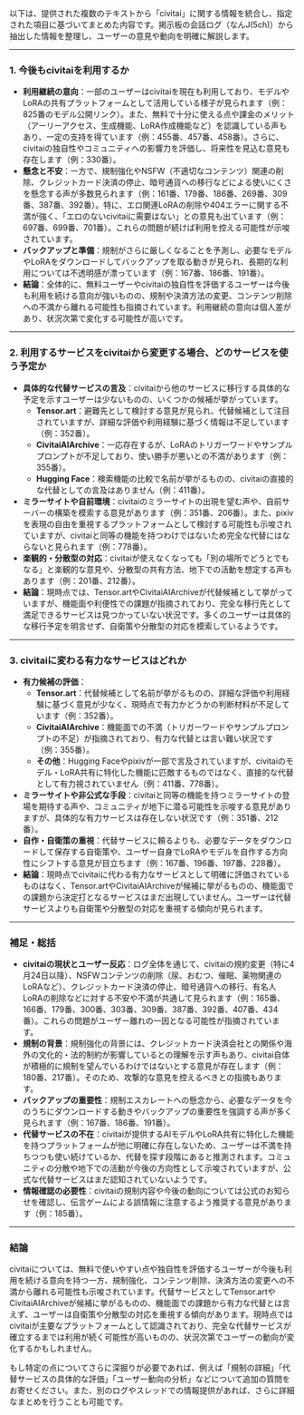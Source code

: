 以下は、提供された複数のテキストから「civitai」に関する情報を統合し、指定された項目に基づいてまとめた内容です。掲示板の会話ログ（なんJ(5ch)）から抽出した情報を整理し、ユーザーの意見や動向を明確に解説します。

---

### 1. 今後もcivitaiを利用するか
- **利用継続の意向**：一部のユーザーはcivitaiを現在も利用しており、モデルやLoRAの共有プラットフォームとして活用している様子が見られます（例：825番のモデル公開リンク）。また、無料で十分に使える点や課金のメリット（アーリーアクセス、生成機能、LoRA作成機能など）を認識している声もあり、一定の支持を得ています（例：455番、457番、458番）。さらに、civitaiの独自性やコミュニティへの影響力を評価し、将来性を見込む意見も存在します（例：330番）。
- **懸念と不安**：一方で、規制強化やNSFW（不適切なコンテンツ）関連の削除、クレジットカード決済の停止、暗号通貨への移行などによる使いにくさを懸念する声が多数見られます（例：161番、179番、186番、269番、309番、387番、392番）。特に、エロ関連LoRAの削除や404エラーに関する不満が強く、「エロのないcivitaiに需要はない」との意見も出ています（例：697番、699番、701番）。これらの問題が続けば利用を控える可能性が示唆されています。
- **バックアップと準備**：規制がさらに厳しくなることを予測し、必要なモデルやLoRAをダウンロードしてバックアップを取る動きが見られ、長期的な利用については不透明感が漂っています（例：167番、186番、191番）。
- **結論**：全体的に、無料ユーザーやcivitaiの独自性を評価するユーザーは今後も利用を続ける意向が強いものの、規制や決済方法の変更、コンテンツ削除への不満から離れる可能性も指摘されています。利用継続の意向は個人差があり、状況次第で変化する可能性が高いです。

---

### 2. 利用するサービスをcivitaiから変更する場合、どのサービスを使う予定か
- **具体的な代替サービスの言及**：civitaiから他のサービスに移行する具体的な予定を示すユーザーは少ないものの、いくつかの候補が挙がっています。
  - **Tensor.art**：避難先として検討する意見が見られ、代替候補として注目されていますが、詳細な評価や利用経験に基づく情報は不足しています（例：352番）。
  - **CivitaiAIArchive**：一応存在するが、LoRAのトリガーワードやサンプルプロンプトが不足しており、使い勝手が悪いとの不満があります（例：355番）。
  - **Hugging Face**：検索機能の比較で名前が挙がるものの、civitaiの直接的な代替としての言及はありません（例：411番）。
- **ミラーサイトや自前環境**：civitaiのミラーサイトの出現を望む声や、自前サーバーの構築を模索する意見があります（例：351番、206番）。また、pixivを表現の自由を重視するプラットフォームとして検討する可能性も示唆されていますが、civitaiと同等の機能を持つわけではないため完全な代替にはならないと見られます（例：778番）。
- **楽観的・分散型の対応**：civitaiが使えなくなっても「別の場所でどうとでもなる」と楽観的な意見や、分散型の共有方法、地下での活動を想定する声もあります（例：201番、212番）。
- **結論**：現時点では、Tensor.artやCivitaiAIArchiveが代替候補として挙がっていますが、機能面や利便性での課題が指摘されており、完全な移行先として満足できるサービスは見つかっていない状況です。多くのユーザーは具体的な移行予定を明言せず、自衛策や分散型の対応を模索しているようです。

---

### 3. civitaiに変わる有力なサービスはどれか
- **有力候補の評価**：
  - **Tensor.art**：代替候補として名前が挙がるものの、詳細な評価や利用経験に基づく意見が少なく、現時点で有力かどうかの判断材料が不足しています（例：352番）。
  - **CivitaiAIArchive**：機能面での不満（トリガーワードやサンプルプロンプトの不足）が指摘されており、有力な代替とは言い難い状況です（例：355番）。
  - **その他**：Hugging Faceやpixivが一部で言及されていますが、civitaiのモデル・LoRA共有に特化した機能に匹敵するものではなく、直接的な代替として有力視されていません（例：411番、778番）。
- **ミラーサイトや非公式な手段**：civitaiと同等の機能を持つミラーサイトの登場を期待する声や、コミュニティが地下に潜る可能性を示唆する意見がありますが、具体的な有力サービスは存在しない状況です（例：351番、212番）。
- **自作・自衛策の重視**：代替サービスに頼るよりも、必要なデータをダウンロードして保存する自衛策や、ユーザー自身でLoRAやモデルを自作する方向性にシフトする意見が目立ちます（例：167番、196番、197番、228番）。
- **結論**：現時点でcivitaiに代わる有力なサービスとして明確に評価されているものはなく、Tensor.artやCivitaiAIArchiveが候補に挙がるものの、機能面での課題から決定打となるサービスはまだ出現していません。ユーザーは代替サービスよりも自衛策や分散型の対応を重視する傾向が見られます。

---

### 補足・総括
- **civitaiの現状とユーザー反応**：ログ全体を通じて、civitaiの規約変更（特に4月24日以降）、NSFWコンテンツの削除（尿、おむつ、催眠、薬物関連のLoRAなど）、クレジットカード決済の停止、暗号通貨への移行、有名人LoRAの削除などに対する不安や不満が共通して見られます（例：165番、166番、179番、300番、303番、309番、387番、392番、407番、434番）。これらの問題がユーザー離れの一因となる可能性が指摘されています。
- **規制の背景**：規制強化の背景には、クレジットカード決済会社との関係や海外の文化的・法的制約が影響しているとの理解を示す声もあり、civitai自体が積極的に規制を望んでいるわけではないとする意見が存在します（例：180番、217番）。そのため、攻撃的な意見を控えるべきとの指摘もあります。
- **バックアップの重要性**：規制エスカレートへの懸念から、必要なデータを今のうちにダウンロードする動きやバックアップの重要性を強調する声が多く見られます（例：167番、186番、191番）。
- **代替サービスの不在**：civitaiが提供するAIモデルやLoRA共有に特化した機能を持つプラットフォームが他に明確に存在しないため、ユーザーは不満を持ちつつも使い続けているか、代替を探す段階にあると推測されます。コミュニティの分散や地下での活動が今後の方向性として示唆されていますが、公式な代替サービスはまだ認知されていないようです。
- **情報確認の必要性**：civitaiの規制内容や今後の動向については公式のお知らせを確認し、伝言ゲームによる誤情報に注意するよう推奨する意見があります（例：185番）。

---

### 結論
civitaiについては、無料で使いやすい点や独自性を評価するユーザーが今後も利用を続ける意向を持つ一方、規制強化、コンテンツ削除、決済方法の変更への不満から離れる可能性も示唆されています。代替サービスとしてTensor.artやCivitaiAIArchiveが候補に挙がるものの、機能面での課題から有力な代替とは言えず、ユーザーは自衛策や分散型の対応を重視する傾向があります。現時点ではcivitaiが主要なプラットフォームとして認識されており、完全な代替サービスが確立するまでは利用が続く可能性が高いものの、状況次第でユーザーの動向が変化するかもしれません。

もし特定の点についてさらに深掘りが必要であれば、例えば「規制の詳細」「代替サービスの具体的な評価」「ユーザー動向の分析」などについて追加の質問をお寄せください。また、別のログやスレッドでの情報提供があれば、さらに詳細なまとめを行うことも可能です。